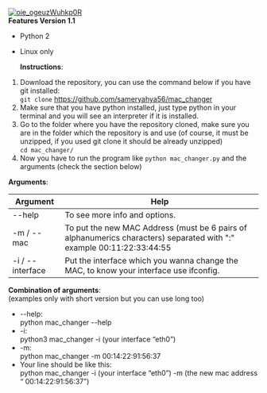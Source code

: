 <p><a href="https://user-images.githubusercontent.com/53395087/62005404-6eb42f80-b13b-11e9-80c4-d72c42fb443a.png" target="_blank" rel="noopener noreferrer"><img src="https://user-images.githubusercontent.com/53395087/62005404-6eb42f80-b13b-11e9-80c4-d72c42fb443a.png" alt="oie_ogeuzWuhkp0R" /></a><br /><strong>Features Version 1.1</strong></p>
<ul>
<li>
<p>Python 2</p>
</li>
<li>
<p>Linux only</p>
<p><strong>Instructions</strong>:</p>
</li>
</ul>
<ol>
<li>Download the repository, you can use the command below if you have git installed:<br /><code>git clone</code>&nbsp;<a href="https://github.com/sameryahya56/mac_changer">https://github.com/sameryahya56/mac_changer</a></li>
<li>Make sure that you have python installed, just type python in your terminal and you will see an interpreter if it is installed.</li>
<li>Go to the folder where you have the repository cloned, make sure you are in the folder which the repository is and use (of course, it must be unzipped, if you used git clone it should be already unzipped)<br /><code>cd mac_changer/</code></li>
<li>Now you have to run the program like&nbsp;<code>python mac_changer.py</code>&nbsp;and the arguments (check the section below)</li>
</ol>
<p><strong>Arguments</strong>:</p>
<table>
<thead>
<tr>
<th>Argument</th>
<th>Help</th>
</tr>
</thead>
<tbody>
<tr>
<td>--help</td>
<td>To see more info and options.</td>
</tr>
<tr>
<td>-m / --mac</td>
<td>To put the new MAC Address (must be 6 pairs of alphanumerics characters) separated with ":" example 00:11:22:33:44:55</td>
</tr>
<tr>
<td>-i / --interface</td>
<td>Put the interface which you wanna change the MAC, to know your interface use ifconfig.</td>
</tr>
</tbody>
</table>
<p><strong>Combination of arguments</strong>:<br />(examples only with short version but you can use long too)</p>
<ul>
<li>--help:<br /><span style="font-weight: 400;">python mac_changer --help</span></li>
<li>-i:<br />python3 mac_changer -i (your interface &ldquo;eth0&rdquo;)</li>
<li>-m:<br />python mac_changer -m 00:14:22:91:56:37</li>
<li>Your line should be like this:<br />python mac_changer -i (your interface &ldquo;eth0&rdquo;) -m (the new mac address &ldquo; 00:14:22:91:56:37&rdquo;)</li>
</ul>
